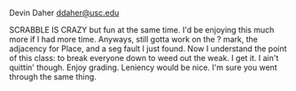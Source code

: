 Devin Daher
ddaher@usc.edu

SCRABBLE IS CRAZY but fun at the same time. I'd be enjoying this much more if I had more time. Anyways, still gotta work on
the ? mark, the adjacency for Place, and a seg fault I just found.
Now I understand the point of this class: to break everyone down to weed out the weak. I get it. I ain't quittin' though.
Enjoy grading. Leniency would be nice. I'm sure you went through the same thing.
